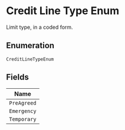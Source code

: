 
# Credit Line Type Enum

Limit type, in a coded form.

## Enumeration

`CreditLineTypeEnum`

## Fields

| Name |
|  --- |
| `PreAgreed` |
| `Emergency` |
| `Temporary` |

